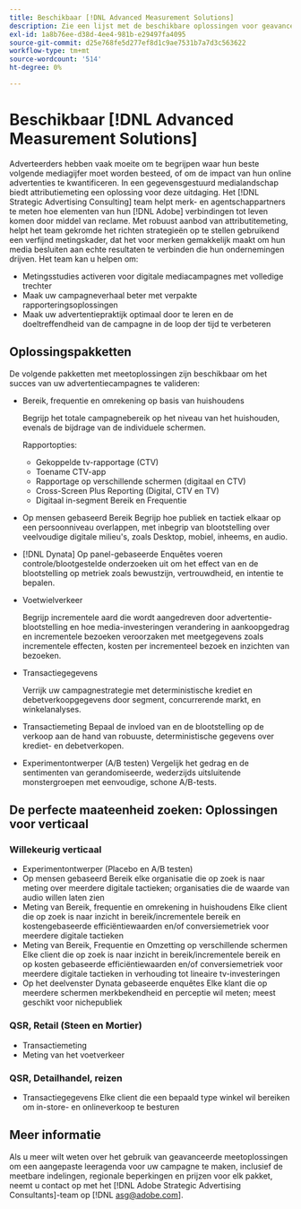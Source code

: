 ```yaml
---
title: Beschikbaar [!DNL Advanced Measurement Solutions]
description: Zie een lijst met de beschikbare oplossingen voor geavanceerde metingen.
exl-id: 1a8b76ee-d38d-4ee4-981b-e29497fa4095
source-git-commit: d25e768fe5d277ef8d1c9ae7531b7a7d3c563622
workflow-type: tm+mt
source-wordcount: '514'
ht-degree: 0%

---
```


# Beschikbaar [!DNL Advanced Measurement Solutions]

Adverteerders hebben vaak moeite om te begrijpen waar hun beste volgende mediagijfer moet worden besteed, of om de impact van hun online advertenties te kwantificeren. In een gegevensgestuurd medialandschap biedt attributiemeting een oplossing voor deze uitdaging. Het [!DNL Strategic Advertising Consulting] team helpt merk- en agentschappartners te meten hoe elementen van hun [!DNL Adobe] verbindingen tot leven komen door middel van reclame. Met robuust aanbod van attributitemeting, helpt het team gekromde het richten strategieën op te stellen gebruikend een verfijnd metingskader, dat het voor merken gemakkelijk maakt om hun media besluiten aan echte resultaten te verbinden die hun ondernemingen drijven. Het team kan u helpen om:

* Metingsstudies activeren voor digitale mediacampagnes met volledige trechter
* Maak uw campagneverhaal beter met verpakte rapporteringsoplossingen
* Maak uw advertentiepraktijk optimaal door te leren en de doeltreffendheid van de campagne in de loop der tijd te verbeteren

## Oplossingspakketten

De volgende pakketten met meetoplossingen zijn beschikbaar om het succes van uw advertentiecampagnes te valideren:

* Bereik, frequentie en omrekening op basis van huishoudens

   Begrijp het totale campagnebereik op het niveau van het huishouden, evenals de bijdrage van de individuele schermen.

   Rapportopties:
   * Gekoppelde tv-rapportage (CTV)
   * Toename CTV-app
   * Rapportage op verschillende schermen (digitaal en CTV)
   * Cross-Screen Plus Reporting (Digital, CTV en TV)
   * Digitaal in-segment Bereik en Frequentie

* Op mensen gebaseerd Bereik
Begrijp hoe publiek en tactiek elkaar op een persoonniveau overlappen, met inbegrip van blootstelling over veelvoudige digitale milieu&#39;s, zoals Desktop, mobiel, inheems, en audio.

* [!DNL Dynata] Op panel-gebaseerde Enquêtes voeren controle/blootgestelde onderzoeken uit om het effect van en de blootstelling op metriek zoals bewustzijn, vertrouwdheid, en intentie te bepalen.

* Voetwielverkeer

   Begrijp incrementele aard die wordt aangedreven door advertentie-blootstelling en hoe media-investeringen verandering in aankoopgedrag en incrementele bezoeken veroorzaken met meetgegevens zoals incrementele effecten, kosten per incrementeel bezoek en inzichten van bezoeken.

* Transactiegegevens

   Verrijk uw campagnestrategie met deterministische krediet en debetverkoopgegevens door segment, concurrerende markt, en winkelanalyses.

* Transactiemeting
Bepaal de invloed van en de blootstelling op de verkoop aan de hand van robuuste, deterministische gegevens over krediet- en debetverkopen.

* Experimentontwerper (A/B testen)
Vergelijk het gedrag en de sentimenten van gerandomiseerde, wederzijds uitsluitende monstergroepen met eenvoudige, schone A/B-tests.

## De perfecte maateenheid zoeken: Oplossingen voor verticaal

### Willekeurig verticaal

* Experimentontwerper (Placebo en A/B testen)
* Op mensen gebaseerd Bereik
elke organisatie die op zoek is naar meting over meerdere digitale tactieken; organisaties die de waarde van audio willen laten zien
* Meting van Bereik, frequentie en omrekening in huishoudens
Elke client die op zoek is naar inzicht in bereik/incrementele bereik en kostengebaseerde efficiëntiewaarden en/of conversiemetriek voor meerdere digitale tactieken
* Meting van Bereik, Frequentie en Omzetting op verschillende schermen
Elke client die op zoek is naar inzicht in bereik/incrementele bereik en op kosten gebaseerde efficiëntiewaarden en/of conversiemetriek voor meerdere digitale tactieken in verhouding tot lineaire tv-investeringen
* Op het deelvenster Dynata gebaseerde enquêtes
Elke klant die op meerdere schermen merkbekendheid en perceptie wil meten; meest geschikt voor nichepubliek

### QSR, Retail (Steen en Mortier)

* Transactiemeting
* Meting van het voetverkeer

### QSR, Detailhandel, reizen

* Transactiegegevens
Elke client die een bepaald type winkel wil bereiken om in-store- en onlineverkoop te besturen

## Meer informatie

Als u meer wilt weten over het gebruik van geavanceerde meetoplossingen om een aangepaste leeragenda voor uw campagne te maken, inclusief de meetbare indelingen, regionale beperkingen en prijzen voor elk pakket, neemt u contact op met het [!DNL Adobe Strategic Advertising Consultants]-team op [!DNL asg@adobe.com].

